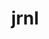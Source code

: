 ---
codehost: https://github.com/https://github.com/jrnl-org/jrnl
logohandle: jrnlsh
sort: jrnl
title: jrnl
website: https://jrnl.sh/en/stable/
---
